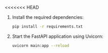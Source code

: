 <<<<<<< HEAD
1. Install the required dependencies:
   ```bash
   pip install -r requirements.txt
2. Start the FastAPI application using Uvicorn:
    ```bash
    uvicorn main:app --reload
